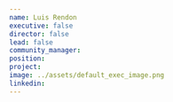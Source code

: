 ```yaml
---
name: Luis Rendon
executive: false
director: false
lead: false
community_manager:   
position:  
project:  
image: ../assets/default_exec_image.png
linkedin: 
---
```

